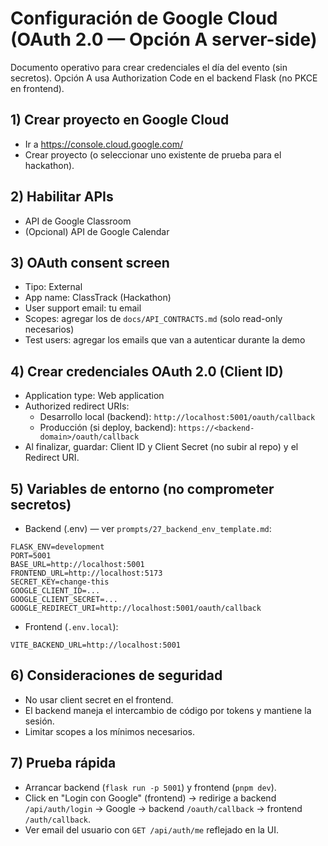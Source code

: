 # Configuración de Google Cloud (OAuth 2.0 — Opción A server-side)

Documento operativo para crear credenciales el día del evento (sin secretos). Opción A usa Authorization Code en el backend Flask (no PKCE en frontend).

## 1) Crear proyecto en Google Cloud
- Ir a https://console.cloud.google.com/
- Crear proyecto (o seleccionar uno existente de prueba para el hackathon).

## 2) Habilitar APIs
- API de Google Classroom
- (Opcional) API de Google Calendar

## 3) OAuth consent screen
- Tipo: External
- App name: ClassTrack (Hackathon)
- User support email: tu email
- Scopes: agregar los de `docs/API_CONTRACTS.md` (solo read-only necesarios)
- Test users: agregar los emails que van a autenticar durante la demo

## 4) Crear credenciales OAuth 2.0 (Client ID)
- Application type: Web application
- Authorized redirect URIs:
  - Desarrollo local (backend): `http://localhost:5001/oauth/callback`
  - Producción (si deploy, backend): `https://<backend-domain>/oauth/callback`
- Al finalizar, guardar: Client ID y Client Secret (no subir al repo) y el Redirect URI.

## 5) Variables de entorno (no comprometer secretos)
- Backend (.env) — ver `prompts/27_backend_env_template.md`:
```
FLASK_ENV=development
PORT=5001
BASE_URL=http://localhost:5001
FRONTEND_URL=http://localhost:5173
SECRET_KEY=change-this
GOOGLE_CLIENT_ID=...
GOOGLE_CLIENT_SECRET=...
GOOGLE_REDIRECT_URI=http://localhost:5001/oauth/callback
```
- Frontend (`.env.local`):
```
VITE_BACKEND_URL=http://localhost:5001
```

## 6) Consideraciones de seguridad
- No usar client secret en el frontend.
- El backend maneja el intercambio de código por tokens y mantiene la sesión.
- Limitar scopes a los mínimos necesarios.

## 7) Prueba rápida
- Arrancar backend (`flask run -p 5001`) y frontend (`pnpm dev`).
- Click en "Login con Google" (frontend) → redirige a backend `/api/auth/login` → Google → backend `/oauth/callback` → frontend `/auth/callback`.
- Ver email del usuario con `GET /api/auth/me` reflejado en la UI.
